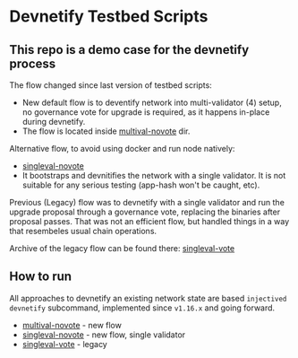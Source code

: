 # Devnetify Testbed Scripts

## This repo is a demo case for the devnetify process

The flow changed since last version of testbed scripts:

* New default flow is to deventify network into multi-validator (4) setup, no governance vote for upgrade is required, as it happens in-place during devnetify.
* The flow is located inside [multival-novote](multival-novote/) dir.

Alternative flow, to avoid using docker and run node natively:

* [singleval-novote](singleval-novote/)
* It bootstraps and devnitifies the network with a single validator. It is not suitable for any serious testing (app-hash won't be caught, etc).

Previous (Legacy) flow was to devnetify with a single validator and run the upgrade proposal through a governance vote, replacing the binaries after proposal passes. That was not an efficient flow, but handled things in a way that resembeles usual chain operations.

Archive of the legacy flow can be found there: [singleval-vote](singleval-vote/)

## How to run

All approaches to devnetify an existing network state are based `injectived devnetify` subcommand, implemented since `v1.16.x` and going forward.

* [multival-novote](multival-novote/) - new flow
* [singleval-novote](singleval-novote/) - new flow, single validator
* [singleval-vote](singleval-vote/) - legacy
